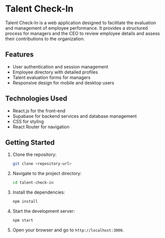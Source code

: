 # Talent Check-In

Talent Check-In is a web application designed to facilitate the evaluation and management of employee performance. It provides a structured process for managers and the CEO to review employee details and assess their contributions to the organization.

## Features

- User authentication and session management
- Employee directory with detailed profiles
- Talent evaluation forms for managers
- Responsive design for mobile and desktop users

## Technologies Used

- React.js for the front-end
- Supabase for backend services and database management
- CSS for styling
- React Router for navigation

## Getting Started

1. Clone the repository:
   ```bash
   git clone <repository-url>
   ```

2. Navigate to the project directory:
   ```bash
   cd talent-check-in
   ```

3. Install the dependencies:
   ```bash
   npm install
   ```

4. Start the development server:
   ```bash
   npm start
   ```

5. Open your browser and go to `http://localhost:3000`.

